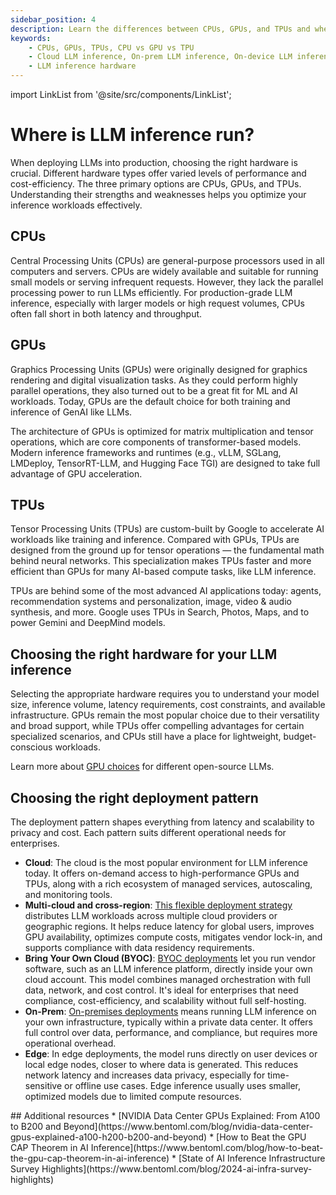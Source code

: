 ```yaml
---
sidebar_position: 4
description: Learn the differences between CPUs, GPUs, and TPUs and where you can deploy them.
keywords:
    - CPUs, GPUs, TPUs, CPU vs GPU vs TPU
    - Cloud LLM inference, On-prem LLM inference, On-device LLM inference, GPU inference, Edge LLM inference
    - LLM inference hardware
---
```


import LinkList from '@site/src/components/LinkList';

# Where is LLM inference run?

When deploying LLMs into production, choosing the right hardware is crucial. Different hardware types offer varied levels of performance and cost-efficiency. The three primary options are CPUs, GPUs, and TPUs. Understanding their strengths and weaknesses helps you optimize your inference workloads effectively.

## CPUs

Central Processing Units (CPUs) are general-purpose processors used in all computers and servers. CPUs are widely available and suitable for running small models or serving infrequent requests. However, they lack the parallel processing power to run LLMs efficiently. For production-grade LLM inference, especially with larger models or high request volumes, CPUs often fall short in both latency and throughput.

## GPUs

Graphics Processing Units (GPUs) were originally designed for graphics rendering and digital visualization tasks. As they could perform highly parallel operations, they also turned out to be a great fit for ML and AI workloads. Today, GPUs are the default choice for both training and inference of GenAI like LLMs.

The architecture of GPUs is optimized for matrix multiplication and tensor operations, which are core components of transformer-based models. Modern inference frameworks and runtimes (e.g., vLLM, SGLang, LMDeploy, TensorRT-LLM, and Hugging Face TGI) are designed to take full advantage of GPU acceleration.

## TPUs

Tensor Processing Units (TPUs) are custom-built by Google to accelerate AI workloads like training and inference. Compared with GPUs, TPUs are designed from the ground up for tensor operations — the fundamental math behind neural networks. This specialization makes TPUs faster and more efficient than GPUs for many AI-based compute tasks, like LLM inference.

TPUs are behind some of the most advanced AI applications today: agents, recommendation systems and personalization, image, video & audio synthesis, and more. Google uses TPUs in Search, Photos, Maps, and to power Gemini and DeepMind models.

## Choosing the right hardware for your LLM inference

Selecting the appropriate hardware requires you to understand your model size, inference volume, latency requirements, cost constraints, and available infrastructure. GPUs remain the most popular choice due to their versatility and broad support, while TPUs offer compelling advantages for certain specialized scenarios, and CPUs still have a place for lightweight, budget-conscious workloads.

Learn more about [GPU choices](../getting-started/choosing-the-right-gpu) for different open-source LLMs.

## Choosing the right deployment pattern

The deployment pattern shapes everything from latency and scalability to privacy and cost. Each pattern suits different operational needs for enterprises.

- **Cloud**: The cloud is the most popular environment for LLM inference today. It offers on-demand access to high-performance GPUs and TPUs, along with a rich ecosystem of managed services, autoscaling, and monitoring tools.
- **Multi-cloud and cross-region**: [This flexible deployment strategy](../infrastructure-and-operations/multi-cloud-and-cross-region-inference) distributes LLM workloads across multiple cloud providers or geographic regions. It helps reduce latency for global users, improves GPU availability, optimizes compute costs, mitigates vendor lock-in, and supports compliance with data residency requirements.
- **Bring Your Own Cloud (BYOC)**: [BYOC deployments](../infrastructure-and-operations/bring-your-own-cloud) let you run vendor software, such as an LLM inference platform, directly inside your own cloud account. This model combines managed orchestration with full data, network, and cost control. It's ideal for enterprises that need compliance, cost-efficiency, and scalability without full self-hosting.
- **On-Prem**: [On-premises deployments](../infrastructure-and-operations/on-prem-llms) means running LLM inference on your own infrastructure, typically within a private data center. It offers full control over data, performance, and compliance, but requires more operational overhead.
- **Edge**: In edge deployments, the model runs directly on user devices or local edge nodes, closer to where data is generated. This reduces network latency and increases data privacy, especially for time-sensitive or offline use cases. Edge inference usually uses smaller, optimized models due to limited compute resources.

<LinkList>
  ## Additional resources
  * [NVIDIA Data Center GPUs Explained: From A100 to B200 and Beyond](https://www.bentoml.com/blog/nvidia-data-center-gpus-explained-a100-h200-b200-and-beyond)
  * [How to Beat the GPU CAP Theorem in AI Inference](https://www.bentoml.com/blog/how-to-beat-the-gpu-cap-theorem-in-ai-inference)
  * [State of AI Inference Infrastructure Survey Highlights](https://www.bentoml.com/blog/2024-ai-infra-survey-highlights)
</LinkList>